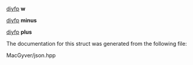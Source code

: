 <div id="structdetail_1_1dtoa__impl_1_1boundaries">

</div>

<span id="structdetail_1_1dtoa__impl_1_1boundaries"
label="structdetail_1_1dtoa__impl_1_1boundaries"></span>

<div class="DoxyCompactItemize">

<span id="structdetail_1_1dtoa__impl_1_1boundaries_a4ca4291f3ebf758a4708698688dda485"
label="structdetail_1_1dtoa__impl_1_1boundaries_a4ca4291f3ebf758a4708698688dda485"></span>
[diyfp](#structdetail_1_1dtoa__impl_1_1diyfp) **w**

<span id="structdetail_1_1dtoa__impl_1_1boundaries_aa3b1c7a566175a9ca2f23875dbbbccc4"
label="structdetail_1_1dtoa__impl_1_1boundaries_aa3b1c7a566175a9ca2f23875dbbbccc4"></span>
[diyfp](#structdetail_1_1dtoa__impl_1_1diyfp) **minus**

<span id="structdetail_1_1dtoa__impl_1_1boundaries_ae2d4dbee09b23c49dac2980e8f455d08"
label="structdetail_1_1dtoa__impl_1_1boundaries_ae2d4dbee09b23c49dac2980e8f455d08"></span>
[diyfp](#structdetail_1_1dtoa__impl_1_1diyfp) **plus**

</div>

The documentation for this struct was generated from the following file:

<div class="DoxyCompactItemize">

MacGyver/json.hpp

</div>

